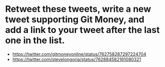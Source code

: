 # Retweet these tweets, write a new tweet supporting Git Money, and add a link to your tweet after the last one in the list.

- https://twitter.com/gitmoneyonline/status/762758287297224704
- https://twitter.com/stevelongoria/status/762884582161080321

